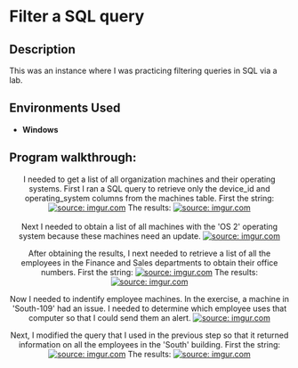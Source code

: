 <h1>Filter a SQL query</h1>

<h2>Description</h2>
This was an instance where I was practicing filtering queries in SQL via a lab.
<br />

<h2>Environments Used </h2>

- <b>Windows</b>

<h2>Program walkthrough:</h2>

<p align="center">
I needed to get a list of all organization machines and their operating systems. First I ran a SQL query to retrieve only the device_id and operating_system columns from the machines table. First the string: <br/>
<a href="https://imgur.com/VhmRTE4"><img src="https://i.imgur.com/VhmRTE4.png" title="source: imgur.com" /></a>
  The results:
  <a href="https://imgur.com/Ab0LSBH"><img src="https://i.imgur.com/Ab0LSBH.png" title="source: imgur.com" /></a>
<br />
<br />
Next I needed to obtain a list of all machines with the 'OS 2' operating system because these machines need an update.
  <a href="https://imgur.com/fVdlKMJ"><img src="https://i.imgur.com/fVdlKMJ.png" title="source: imgur.com" /></a>
<p align="center">
After obtaining the results, I next needed to retrieve a list of all the employees in the Finance and Sales departments to obtain their office numbers. First the string:
<a href="https://imgur.com/N4JP4CB"><img src="https://i.imgur.com/N4JP4CB.png" title="source: imgur.com" /></a>
The results:
<a href="https://imgur.com/VkE7WQS"><img src="https://i.imgur.com/VkE7WQS.png" title="source: imgur.com" /></a>
<p align="center">
Now I needed to indentify employee machines. In the exercise, a machine in 'South-109' had an issue. I needed to determine which employee uses that computer so that I could send them an alert.
<a href="https://imgur.com/DJZt4mo"><img src="https://i.imgur.com/DJZt4mo.png" title="source: imgur.com" /></a>
<p align="center">
Next, I modified the query that I used in the previous step so that it returned information on all the employees in the 'South' building. First the string:
<a href="https://imgur.com/g7MmJ2T"><img src="https://i.imgur.com/g7MmJ2T.png" title="source: imgur.com" /></a>
The results:
<a href="https://imgur.com/hPd35Xc"><img src="https://i.imgur.com/hPd35Xc.png" title="source: imgur.com" /></a>

<br />
<br />

<!--
 ```diff
- text in red
+ text in green
! text in orange
# text in gray
@@ text in purple (and bold)@@
```

